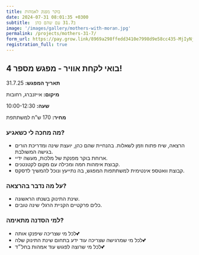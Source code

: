 ```yaml
---
title: בוקר מפנק לאמהות
date: 2024-07-31 08:01:35 +0300
subtitle:  ב31.7 עם שהם כהן
image: '/images/gallery/mothers-with-moran.jpg'
permalink: /projects/mothers-31-7/
form_url: https://pay.grow.link/8969a298ffedd3410e7998d9e58cc435-MjIyNjY3NQ
registration_full: true
---
```


## בואי לקחת אוויר - מפגש מספר 4!

**תאריך המפגש:** 31.7.25 

**מיקום:** אייזנברג, רחובות  

**שעה:** 10:00-12:30 

**מחיר:** 170 ש"ח למשתתפת

### מה מחכה לי כשאגיע?

- הרצאה, שיח פתוח וזמן לשאלות. בהנחיית שהם כהן, יועצת שינה ומדריכת הורים בגישה המשולבת.
- ארוחת בוקר מפנקת של מלכות, מעשה ידיי.
- קבוצת אימהות חמה ומכילה עם מקום לקטנטנים.
- קבוצת וואטספ אינטימית למשתתפות המפגש, בה נתייעץ ונוכל להמשיך לדסקס.

### על מה נדבר בהרצאה?

- שינת התינוק בשנתו הראשונה.
- כלים פרקטיים הקניית הרגלי שינה טובים.

### למי הסדנה מתאימה?

- לכל מי שצריכה שיפנקו אותה💕
- לכל מי שמרגישה שצריכה עוד ידע בתחום שינת התינוק שלה💕
- לכל מי שרוצה לפגוש עוד אמהות בחל״ד💕



